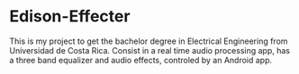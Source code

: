 # Edison-Effecter
This is my project to get the bachelor degree in Electrical Engineering from Universidad de Costa Rica. Consist in a real time audio processing app, has a three band equalizer and audio effects, controled by an Android app. 
